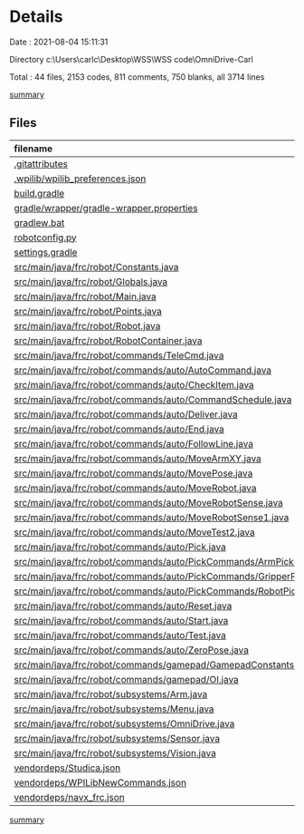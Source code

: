# Details

Date : 2021-08-04 15:11:31

Directory c:\Users\carlc\Desktop\WSS\WSS code\OmniDrive-Carl

Total : 44 files,  2153 codes, 811 comments, 750 blanks, all 3714 lines

[summary](results.md)

## Files
| filename | language | code | comment | blank | total |
| :--- | :--- | ---: | ---: | ---: | ---: |
| [.gitattributes](/.gitattributes) | Properties | 1 | 1 | 1 | 3 |
| [.wpilib/wpilib_preferences.json](/.wpilib/wpilib_preferences.json) | JSON | 6 | 0 | 4 | 10 |
| [build.gradle](/build.gradle) | Groovy | 40 | 18 | 11 | 69 |
| [gradle/wrapper/gradle-wrapper.properties](/gradle/wrapper/gradle-wrapper.properties) | Properties | 5 | 0 | 1 | 6 |
| [gradlew.bat](/gradlew.bat) | Batch | 76 | 0 | 25 | 101 |
| [robotconfig.py](/robotconfig.py) | Python | 16 | 34 | 3 | 53 |
| [settings.gradle](/settings.gradle) | Groovy | 26 | 0 | 2 | 28 |
| [src/main/java/frc/robot/Constants.java](/src/main/java/frc/robot/Constants.java) | Java | 23 | 27 | 13 | 63 |
| [src/main/java/frc/robot/Globals.java](/src/main/java/frc/robot/Globals.java) | Java | 49 | 0 | 19 | 68 |
| [src/main/java/frc/robot/Main.java](/src/main/java/frc/robot/Main.java) | Java | 9 | 16 | 5 | 30 |
| [src/main/java/frc/robot/Points.java](/src/main/java/frc/robot/Points.java) | Java | 12 | 1 | 4 | 17 |
| [src/main/java/frc/robot/Robot.java](/src/main/java/frc/robot/Robot.java) | Java | 69 | 67 | 27 | 163 |
| [src/main/java/frc/robot/RobotContainer.java](/src/main/java/frc/robot/RobotContainer.java) | Java | 27 | 19 | 11 | 57 |
| [src/main/java/frc/robot/commands/TeleCmd.java](/src/main/java/frc/robot/commands/TeleCmd.java) | Java | 42 | 41 | 16 | 99 |
| [src/main/java/frc/robot/commands/auto/AutoCommand.java](/src/main/java/frc/robot/commands/auto/AutoCommand.java) | Java | 14 | 14 | 5 | 33 |
| [src/main/java/frc/robot/commands/auto/CheckItem.java](/src/main/java/frc/robot/commands/auto/CheckItem.java) | Java | 23 | 0 | 12 | 35 |
| [src/main/java/frc/robot/commands/auto/CommandSchedule.java](/src/main/java/frc/robot/commands/auto/CommandSchedule.java) | Java | 28 | 0 | 20 | 48 |
| [src/main/java/frc/robot/commands/auto/Deliver.java](/src/main/java/frc/robot/commands/auto/Deliver.java) | Java | 42 | 25 | 36 | 103 |
| [src/main/java/frc/robot/commands/auto/End.java](/src/main/java/frc/robot/commands/auto/End.java) | Java | 15 | 1 | 8 | 24 |
| [src/main/java/frc/robot/commands/auto/FollowLine.java](/src/main/java/frc/robot/commands/auto/FollowLine.java) | Java | 36 | 2 | 10 | 48 |
| [src/main/java/frc/robot/commands/auto/MoveArmXY.java](/src/main/java/frc/robot/commands/auto/MoveArmXY.java) | Java | 87 | 39 | 33 | 159 |
| [src/main/java/frc/robot/commands/auto/MovePose.java](/src/main/java/frc/robot/commands/auto/MovePose.java) | Java | 81 | 10 | 29 | 120 |
| [src/main/java/frc/robot/commands/auto/MoveRobot.java](/src/main/java/frc/robot/commands/auto/MoveRobot.java) | Java | 68 | 35 | 15 | 118 |
| [src/main/java/frc/robot/commands/auto/MoveRobotSense.java](/src/main/java/frc/robot/commands/auto/MoveRobotSense.java) | Java | 19 | 5 | 8 | 32 |
| [src/main/java/frc/robot/commands/auto/MoveRobotSense1.java](/src/main/java/frc/robot/commands/auto/MoveRobotSense1.java) | Java | 38 | 6 | 11 | 55 |
| [src/main/java/frc/robot/commands/auto/MoveTest2.java](/src/main/java/frc/robot/commands/auto/MoveTest2.java) | Java | 58 | 13 | 12 | 83 |
| [src/main/java/frc/robot/commands/auto/Pick.java](/src/main/java/frc/robot/commands/auto/Pick.java) | Java | 87 | 20 | 37 | 144 |
| [src/main/java/frc/robot/commands/auto/PickCommands/ArmPick.java](/src/main/java/frc/robot/commands/auto/PickCommands/ArmPick.java) | Java | 101 | 56 | 48 | 205 |
| [src/main/java/frc/robot/commands/auto/PickCommands/GripperPick.java](/src/main/java/frc/robot/commands/auto/PickCommands/GripperPick.java) | Java | 86 | 49 | 41 | 176 |
| [src/main/java/frc/robot/commands/auto/PickCommands/RobotPick.java](/src/main/java/frc/robot/commands/auto/PickCommands/RobotPick.java) | Java | 79 | 44 | 25 | 148 |
| [src/main/java/frc/robot/commands/auto/Reset.java](/src/main/java/frc/robot/commands/auto/Reset.java) | Java | 20 | 0 | 9 | 29 |
| [src/main/java/frc/robot/commands/auto/Start.java](/src/main/java/frc/robot/commands/auto/Start.java) | Java | 28 | 2 | 7 | 37 |
| [src/main/java/frc/robot/commands/auto/Test.java](/src/main/java/frc/robot/commands/auto/Test.java) | Java | 9 | 0 | 11 | 20 |
| [src/main/java/frc/robot/commands/auto/ZeroPose.java](/src/main/java/frc/robot/commands/auto/ZeroPose.java) | Java | 11 | 0 | 10 | 21 |
| [src/main/java/frc/robot/commands/gamepad/GamepadConstants.java](/src/main/java/frc/robot/commands/gamepad/GamepadConstants.java) | Java | 25 | 5 | 4 | 34 |
| [src/main/java/frc/robot/commands/gamepad/OI.java](/src/main/java/frc/robot/commands/gamepad/OI.java) | Java | 114 | 60 | 23 | 197 |
| [src/main/java/frc/robot/subsystems/Arm.java](/src/main/java/frc/robot/subsystems/Arm.java) | Java | 97 | 37 | 31 | 165 |
| [src/main/java/frc/robot/subsystems/Menu.java](/src/main/java/frc/robot/subsystems/Menu.java) | Java | 52 | 3 | 12 | 67 |
| [src/main/java/frc/robot/subsystems/OmniDrive.java](/src/main/java/frc/robot/subsystems/OmniDrive.java) | Java | 186 | 81 | 63 | 330 |
| [src/main/java/frc/robot/subsystems/Sensor.java](/src/main/java/frc/robot/subsystems/Sensor.java) | Java | 104 | 66 | 39 | 209 |
| [src/main/java/frc/robot/subsystems/Vision.java](/src/main/java/frc/robot/subsystems/Vision.java) | Java | 108 | 14 | 48 | 170 |
| [vendordeps/Studica.json](/vendordeps/Studica.json) | JSON | 64 | 0 | 0 | 64 |
| [vendordeps/WPILibNewCommands.json](/vendordeps/WPILibNewCommands.json) | JSON | 37 | 0 | 1 | 38 |
| [vendordeps/navx_frc.json](/vendordeps/navx_frc.json) | JSON | 35 | 0 | 0 | 35 |

[summary](results.md)